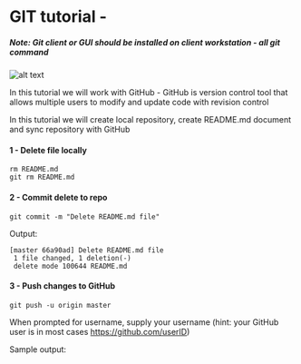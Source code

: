 # GIT tutorial -

##### *Note: Git client or GUI should be installed on client workstation - all git command*


![alt text](https://camo.githubusercontent.com/fb782da4019ab66eeea35cc9b9ce73b2438b1688/687474703a2f2f646f632e72756c746f722e636f6d2f696d616765732f6769746875622d6c6f676f2e706e67 "Logo Title Text 1")

In this tutorial we will work with GitHub - GitHub is version control tool that allows multiple users to modify and update code with revision control

In this tutorial we will create local repository, create README.md document and sync repository with GitHub

#### 1 - Delete file locally

```
rm README.md
git rm README.md
```


#### 2 - Commit delete to repo

```
git commit -m "Delete README.md file"
```

Output:
```
[master 66a90ad] Delete README.md file
 1 file changed, 1 deletion(-)
 delete mode 100644 README.md
```

#### 3 - Push changes to GitHub

```
git push -u origin master
```

When prompted for username, supply your username (hint: your GitHub user is in most cases https://github.com/userID)

Sample output:
